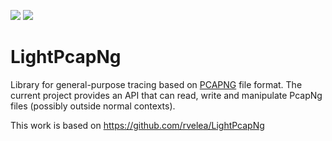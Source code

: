 ![](https://img.shields.io/github/workflow/status/Technica-Engineering/LightPcapNg/CMake)
![](https://img.shields.io/github/license/Technica-Engineering/LightPcapNg)

# LightPcapNg

Library for general-purpose tracing based on [PCAPNG](https://pcapng.github.io/pcapng/) file format.
The current project provides an API that can read, write and manipulate PcapNg files
(possibly outside normal contexts).

This work is based on https://github.com/rvelea/LightPcapNg
